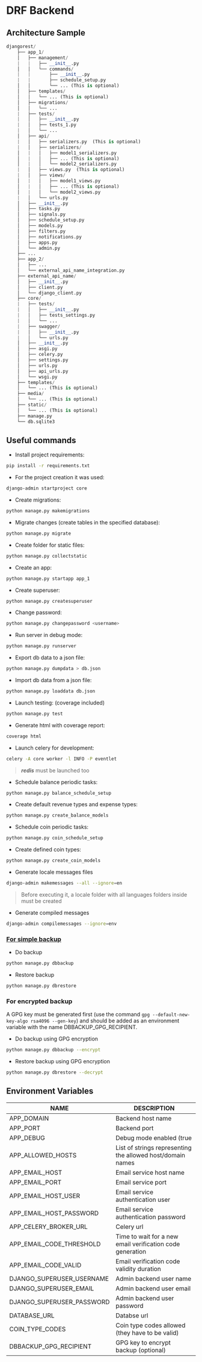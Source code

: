 # DRF Backend

## Architecture Sample

~~~python
djangorest/
    ├── app_1/
    │   ├── management/
    |   |   ├── __init__.py
    │   │   └── commands/
    |   |       ├── __init__.py
    |   |       ├── schedule_setup.py
    │   │       └── ... (This is optional)
    │   ├── templates/
    │   │   └── ... (This is optional)
    │   ├── migrations/
    │   │   └── ...
    |   ├── tests/
    |   │   ├── __init__.py
    |   │   ├── tests_1.py
    |   │   └── ...
    │   ├── api/
    |   │   ├── serializers.py  (This is optional)
    |   │   ├── serializers/
    │   |   │   ├── model1_serializers.py
    │   |   │   ├── ... (This is optional)
    │   |   │   └── model2_serializers.py
    |   │   ├── views.py  (This is optional)
    |   │   ├── views/
    │   |   │   ├── model1_views.py
    │   |   │   ├── ... (This is optional)
    │   |   │   └── model2_views.py
    |   │   └── urls.py
    │   ├── __init__.py
    │   ├── tasks.py
    │   ├── signals.py
    │   ├── schedule_setup.py
    │   ├── models.py
    │   ├── filters.py
    │   ├── notifications.py
    │   ├── apps.py
    │   └── admin.py
    ├── ...
    ├── app_2/
    │   ├── ...
    │   └── external_api_name_integration.py
    ├── external_api_name/
    │   ├── __init__.py
    │   ├── client.py
    │   └── django_client.py
    ├── core/
    |   ├── tests/
    |   │   ├── __init__.py
    |   │   ├── tests_settings.py
    |   │   └── ...
    |   ├── swagger/
    |   │   ├── __init__.py
    |   │   └── urls.py
    │   ├── __init__.py
    │   ├── asgi.py
    │   ├── celery.py
    │   ├── settings.py
    │   ├── urls.py
    │   ├── api_urls.py
    │   └── wsgi.py
    ├── templates/
    │   └── ... (This is optional)
    ├── media/
    │   └── ... (This is optional)
    ├── static/
    │   └── ... (This is optional)
    ├── manage.py
    └── db.sqlite3
~~~

## Useful commands

* Install project requirements:

~~~bash
pip install -r requirements.txt
~~~

* For the project creation it was used:

~~~bash
django-admin startproject core
~~~

* Create migrations:

~~~bash
python manage.py makemigrations
~~~

* Migrate changes (create tables in the specified database):

~~~bash
python manage.py migrate
~~~

* Create folder for static files:

~~~bash
python manage.py collectstatic
~~~

* Create an app:

~~~bash
python manage.py startapp app_1
~~~

* Create superuser:

~~~bash
python manage.py createsuperuser
~~~

* Change password:

~~~bash
python manage.py changepassword <username>
~~~

* Run server in debug mode:

~~~bash
python manage.py runserver 
~~~

* Export db data to a json file:

~~~bash
python manage.py dumpdata > db.json
~~~

* Import db data from a json file:

~~~bash
python manage.py loaddata db.json
~~~

* Launch testing: (coverage included)

~~~bash
python manage.py test
~~~

* Generate html with coverage report:

~~~bash
coverage html
~~~

* Launch celery for development:

~~~bash
celery -A core worker -l INFO -P eventlet
~~~

> ***redis*** must be launched too

* Schedule balance periodic tasks:

~~~bash
python manage.py balance_schedule_setup
~~~

* Create default revenue types and expense types:

~~~bash
python manage.py create_balance_models
~~~

* Schedule coin periodic tasks:

~~~bash
python manage.py coin_schedule_setup
~~~

* Create defined coin types:

~~~bash
python manage.py create_coin_models
~~~

* Generate locale messages files

~~~bash
django-admin makemessages --all --ignore=en
~~~

> Before executing it, a locale folder with all languages folders inside must be created

* Generate compiled messages

~~~bash
django-admin compilemessages --ignore=env
~~~

### [For simple backup](https://django-dbbackup.readthedocs.io/en/master/installation.html)

* Do backup

~~~bash
python manage.py dbbackup
~~~

* Restore backup

~~~bash
python manage.py dbrestore
~~~

### For encrypted backup

A GPG key must be generated first (use the command ```gpg --default-new-key-algo rsa4096 --gen-key```) and should be added as an environment variable with the name DBBACKUP_GPG_RECIPIENT.

* Do backup using GPG encryption

~~~bash
python manage.py dbbackup --encrypt
~~~

* Restore backup using GPG encryption

~~~bash
python manage.py dbrestore --decrypt
~~~

## Environment Variables

| NAME                      | DESCRIPTION                                                |
| ------------------------- | ---------------------------------------------------------- |
| APP_DOMAIN                | Backend host name                                          |
| APP_PORT                  | Backend port                                               |
| APP_DEBUG                 | Debug mode enabled (true|false)                            |
| APP_ALLOWED_HOSTS         | List of strings representing the allowed host/domain names |
| APP_EMAIL_HOST            | Email service host name                                    |
| APP_EMAIL_PORT            | Email service port                                         |
| APP_EMAIL_HOST_USER       | Email service authentication user                          |
| APP_EMAIL_HOST_PASSWORD   | Email service authentication password                      |
| APP_CELERY_BROKER_URL     | Celery url                                                 |
| APP_EMAIL_CODE_THRESHOLD  | Time to wait for a new email verification code generation  |
| APP_EMAIL_CODE_VALID      | Email verification code validity duration                  |
| DJANGO_SUPERUSER_USERNAME | Admin backend user name                                    |
| DJANGO_SUPERUSER_EMAIL    | Admin backend user email                                   |
| DJANGO_SUPERUSER_PASSWORD | Admin backend user password                                |
| DATABASE_URL              | Databse url                                                |
| COIN_TYPE_CODES           | Coin type codes allowed (they have to be valid)            |
| DBBACKUP_GPG_RECIPIENT    | GPG key to encrypt backup (optional)                       |
